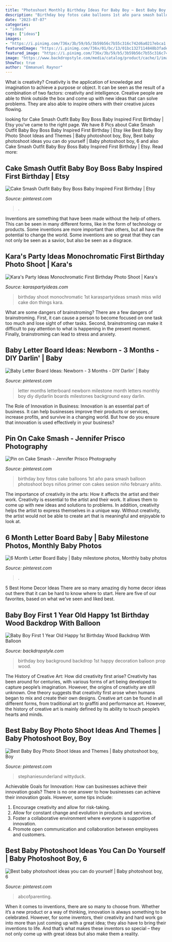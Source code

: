 ```yaml
---
title: "Photoshoot Monthly Birthday Ideas For Baby Boy ~ Best Baby Boy Photo Shoot Ideas And Themes"
description: "Birthday boy fotos cake balloons 1st año para smash balloon photoshoot boys niños primer con cakes sesion niño february añito"
date: "2023-07-07"
categories:
- "ideas"
tags: ["ideas"]
images:
- "https://i.pinimg.com/736x/3b/59/b5/3b59b56c7b55c316c742d6a0217ebca1.jpg"
featuredImage: "https://i.pinimg.com/736x/01/bc/13/01bc1327114848b3fade9813493d2d29.jpg"
featured_image: "https://i.pinimg.com/736x/3b/59/b5/3b59b56c7b55c316c742d6a0217ebca1.jpg"
image: "https://www.backdropstyle.com/media/catalog/product/cache/1/image/363x/040ec09b1e35df139433887a97daa66f/k/-/k-12993.jpg"
ShowToc: true
author: "Emmanuel Raynor"
---
```



What is creativity?
Creativity is the application of knowledge and imagination to achieve a purpose or object. It can be seen as the result of a combination of two factors: creativity and intelligence. Creative people are able to think outside the box and come up with new ideas that can solve problems. They are also able to inspire others with their creative juices flowing.

	

		
looking for Cake Smash Outfit Baby Boy Boss Baby Inspired First Birthday | Etsy you've came to the right page. We have 8 Pics about Cake Smash Outfit Baby Boy Boss Baby Inspired First Birthday | Etsy like Best Baby Boy Photo Shoot Ideas and Themes | Baby photoshoot boy, Boy, Best baby photoshoot ideas you can do yourself | Baby photoshoot boy, 6 and also Cake Smash Outfit Baby Boy Boss Baby Inspired First Birthday | Etsy. Read more:
		
    
## Cake Smash Outfit Baby Boy Boss Baby Inspired First Birthday | Etsy

<img loading=lazy src="https://i.pinimg.com/736x/d3/69/ed/d369edf17b6d3281a2ced8345413897f.jpg" onerror="this.onerror=null;this.src='https://tse2.mm.bing.net/th?id=OIP.PO0JX_VaDo8BxVTRbLtLDQHaKe&amp;pid=15.1';" alt="Cake Smash Outfit Baby Boy Boss Baby Inspired First Birthday | Etsy">

_Source: pinterest.com_

>. 

	

Inventions are something that have been made without the help of others. This can be seen in many different forms, like in the form of technology or products. Some inventions are more important than others, but all have the potential to change the world. Some inventions are so great that they can not only be seen as a savior, but also be seen as a disgrace.

    
## Kara&#039;s Party Ideas Monochromatic First Birthday Photo Shoot | Kara&#039;s

<img loading=lazy src="https://karaspartyideas.com/wp-content/uploads/2017/02/Monochromatic-First-Birthday-Photo-Shoot-via-Karas-Party-Ideas-KarasPartyIdeas.com13.jpg" onerror="this.onerror=null;this.src='https://tse2.mm.bing.net/th?id=OIP.b4uy6Q-toynclPCmuHPgbwHaLH&amp;pid=15.1';" alt="Kara&#039;s Party Ideas Monochromatic First Birthday Photo Shoot | Kara&#039;s">

_Source: karaspartyideas.com_

>birthday shoot monochromatic 1st karaspartyideas smash miss wild cake don things kara. 

	

What are some dangers of brainstroming?
There are a few dangers of brainstroming. First, it can cause a person to become focused on one task too much and lose sight of other tasks. Second, brainstroming can make it difficult to pay attention to what is happening in the present moment. Finally, brainstroming can lead to stress and anxiety.

    
## Baby Letter Board Ideas: Newborn - 3 Months - DIY Darlin&#039; | Baby

<img loading=lazy src="https://i.pinimg.com/736x/c4/92/ee/c492ee1dad7159d6528fff3ff8a95f23.jpg" onerror="this.onerror=null;this.src='https://tse2.mm.bing.net/th?id=OIP.93sAj-w7WCfe0ADBz93J4gHaHz&amp;pid=15.1';" alt="Baby Letter Board Ideas: Newborn - 3 Months - DIY Darlin&#039; | Baby">

_Source: pinterest.com_

>letter months letterboard newborn milestone month letters monthly boy diy diydarlin boards milestones background easy darlin. 

	

The Role of Innovation in Business:
Innovation is an essential part of business. It can help businesses improve their products or services, increase profits, and survive in a changing world. But how do you ensure that innovation is used effectively in your business?

    
## Pin On Cake Smash - Jennifer Prisco Photography

<img loading=lazy src="https://i.pinimg.com/736x/3b/59/b5/3b59b56c7b55c316c742d6a0217ebca1.jpg" onerror="this.onerror=null;this.src='https://tse4.mm.bing.net/th?id=OIP.2a3P3mx91-2_bb9q549yvgHaLG&amp;pid=15.1';" alt="Pin on Cake Smash - Jennifer Prisco Photography">

_Source: pinterest.com_

>birthday boy fotos cake balloons 1st año para smash balloon photoshoot boys niños primer con cakes sesion niño february añito. 

	

The importance of creativity in the arts: How it affects the artist and their work.
Creativity is essential to the artist and their work. It allows them to come up with new ideas and solutions to problems. In addition, creativity helps the artist to express themselves in a unique way. Without creativity, the artist would not be able to create art that is meaningful and enjoyable to look at.

    
## 6 Month Letter Board Baby | Baby Milestone Photos, Monthly Baby Photos

<img loading=lazy src="https://i.pinimg.com/736x/7e/c0/14/7ec014bbfe61795ec7db110370864da5.jpg" onerror="this.onerror=null;this.src='https://tse4.mm.bing.net/th?id=OIP.X2h4DPQGHGpwFEL7NepdDAHaF8&amp;pid=15.1';" alt="6 Month Letter Board Baby | Baby milestone photos, Monthly baby photos">

_Source: pinterest.com_

>. 

	

5 Best Home Decor Ideas
There are so many amazing diy home decor ideas out there that it can be hard to know where to start. Here are five of our favorites, based on what we’ve seen and liked best.

    
## Baby Boy First 1 Year Old Happy 1st Birthday Wood Backdrop With Balloon

<img loading=lazy src="https://www.backdropstyle.com/media/catalog/product/cache/1/image/363x/040ec09b1e35df139433887a97daa66f/k/-/k-12993.jpg" onerror="this.onerror=null;this.src='https://tse3.mm.bing.net/th?id=OIP.jpLsJut4h9bvoh91boqH2AAAAA&amp;pid=15.1';" alt="Baby Boy First 1 Year Old Happy 1st Birthday Wood Backdrop With Balloon">

_Source: backdropstyle.com_

>birthday boy background backdrop 1st happy decoration balloon prop wood. 

	

The History of Creative Art: How did creativity first arise?
Creativity has been around for centuries, with various forms of art being developed to capture people’s imagination. However, the origins of creativity are still unknown. One theory suggests that creativity first arose when humans began to mix and create their own designs. Creative art can be found in all different forms, from traditional art to graffiti and performance art. However, the history of creative art is mainly defined by its ability to touch people’s hearts and minds.

    
## Best Baby Boy Photo Shoot Ideas And Themes | Baby Photoshoot Boy, Boy

<img loading=lazy src="https://i.pinimg.com/736x/01/bc/13/01bc1327114848b3fade9813493d2d29.jpg" onerror="this.onerror=null;this.src='https://tse3.mm.bing.net/th?id=OIP.tdrvLuDSfy4QlfPw8t2H3QHaLH&amp;pid=15.1';" alt="Best Baby Boy Photo Shoot Ideas and Themes | Baby photoshoot boy, Boy">

_Source: pinterest.com_

>stephaniesunderland wittyduck. 

	

Achievable Goals for Innovation: How can businesses achieve their innovation goals?
There is no one answer to how businesses can achieve their innovation goals. However, some tips include:
1. Encourage creativity and allow for risk-taking.
2. Allow for constant change and evolution in products and services.
3. Foster a collaborative environment where everyone is supportive of innovation. 
4. Promote open communication and collaboration between employees and customers.

    
## Best Baby Photoshoot Ideas You Can Do Yourself | Baby Photoshoot Boy, 6

<img loading=lazy src="https://i.pinimg.com/736x/8b/33/8d/8b338da2dde31c237360c0d76e94907e.jpg" onerror="this.onerror=null;this.src='https://tse3.mm.bing.net/th?id=OIP.6oGLLqtxvHLT6hydA7FjmwHaLF&amp;pid=15.1';" alt="Best baby photoshoot ideas you can do yourself | Baby photoshoot boy, 6">

_Source: pinterest.com_

>abcofparenting. 

	

When it comes to inventions, there are so many to choose from. Whether it’s a new product or a way of thinking, innovation is always something to be celebrated. However, for some inventors, their creativity and hard work go into more than just coming up with a great idea; they also have to bring their inventions to life. And that’s what makes these inventors so special – they not only come up with great ideas but also make them a reality.

